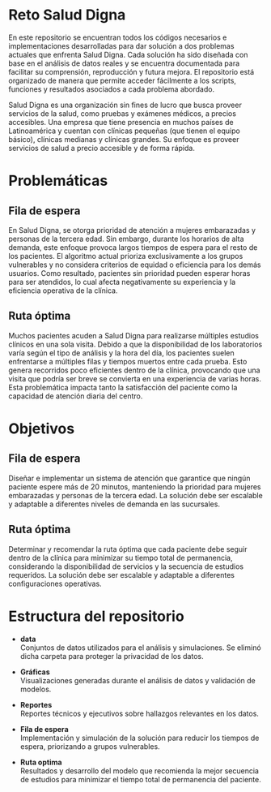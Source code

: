 # Reto Salud Digna
En este repositorio se encuentran todos los códigos necesarios e implementaciones desarrolladas para dar solución a dos problemas actuales que enfrenta Salud Digna. Cada solución ha sido diseñada con base en el análisis de datos reales y se encuentra documentada para facilitar su comprensión, reproducción y futura mejora. El repositorio está organizado de manera que permite acceder fácilmente a los scripts, funciones y resultados asociados a cada problema abordado.

Salud Digna es una organización sin fines de lucro que busca proveer servicios de la salud, como pruebas y exámenes médicos, a precios accesibles. Una empresa que tiene presencia en muchos países de Latinoamérica y cuentan con clínicas pequeñas (que tienen el equipo básico), clínicas medianas y clínicas grandes. Su enfoque es proveer servicios de salud a precio accesible y de forma rápida.

# Problemáticas
## Fila de espera
En Salud Digna, se otorga prioridad de atención a mujeres embarazadas y personas de la tercera edad. Sin embargo, durante los horarios de alta demanda, este enfoque provoca largos tiempos de espera para el resto de los pacientes. El algoritmo actual prioriza exclusivamente a los grupos vulnerables y no considera criterios de equidad o eficiencia para los demás usuarios. Como resultado, pacientes sin prioridad pueden esperar horas para ser atendidos, lo cual afecta negativamente su experiencia y la eficiencia operativa de la clínica.

## Ruta óptima 
Muchos pacientes acuden a Salud Digna para realizarse múltiples estudios clínicos en una sola visita. Debido a que la disponibilidad de los laboratorios varía según el tipo de análisis y la hora del día, los pacientes suelen enfrentarse a múltiples filas y tiempos muertos entre cada prueba. Esto genera recorridos poco eficientes dentro de la clínica, provocando que una visita que podría ser breve se convierta en una experiencia de varias horas. Esta problemática impacta tanto la satisfacción del paciente como la capacidad de atención diaria del centro.

# Objetivos
## Fila de espera
Diseñar e implementar un sistema de atención que garantice que ningún paciente espere más de 20 minutos, manteniendo la prioridad para mujeres embarazadas y personas de la tercera edad. La solución debe ser escalable y adaptable a diferentes niveles de demanda en las sucursales.

## Ruta óptima 
Determinar y recomendar la ruta óptima que cada paciente debe seguir dentro de la clínica para minimizar su tiempo total de permanencia, considerando la disponibilidad de servicios y la secuencia de estudios requeridos. La solución debe ser escalable y adaptable a diferentes configuraciones operativas.

# Estructura del repositorio
- **data**  
    Conjuntos de datos utilizados para el análisis y simulaciones. Se eliminó dicha carpeta para proteger la privacidad de los datos. 

- **Gráficas**  
    Visualizaciones generadas durante el análisis de datos y validación de modelos.
  
- **Reportes**  
    Reportes técnicos y ejecutivos sobre hallazgos relevantes en los datos.

- **Fila de espera**  
    Implementación y simulación de la solución para reducir los tiempos de espera, priorizando a grupos vulnerables.

- **Ruta optima**  
    Resultados y desarrollo del modelo que recomienda la mejor secuencia de estudios para minimizar el tiempo total de permanencia del paciente. 
